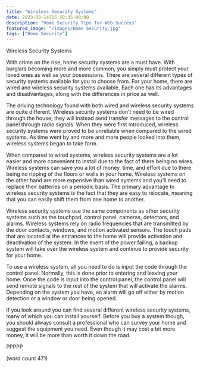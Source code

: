 ```yaml
---
title: "Wireless Security Systems"
date: 2023-08-14T15:58:35-08:00
description: "Home Security Tips for Web Success"
featured_image: "/images/Home Security.jpg"
tags: ["Home Security"]
---
```


Wireless Security Systems

With crime on the rise, home security systems are a must have.  With burglars becoming more and more common, you simply must protect your loved ones as well as your possessions.  There are several different types of security systems available for you to choose from.  For your home, there are wired and wireless security systems available.  Each one has its advantages and disadvantages, along with the differences in price as well.

The driving technology found with both wired and wireless security systems are quite different.  Wireless security systems don’t need to be wired through the house; they will instead send transfer messages to the control panel through radio signals.  When they were first introduced, wireless security systems were proved to be unreliable when compared to the wired systems.  As time went by and more and more people looked into them, wireless systems began to take form.

When compared to wired systems, wireless security systems are a lot easier and more convenient to install due to the fact of there being no wires.  Wireless systems can save you a lot of money, time, and effort due to there being no ripping of the floors or walls in your home.  Wireless systems on the other hand are more expensive than wired systems and you’ll need to replace their batteries on a periodic basis.  The primary advantage to wireless security systems is the fact that they are easy to relocate, meaning that you can easily shift them from one home to another.

Wireless security systems use the same components as other security systems such as the touchpad, control panel, cameras, detectors, and alarms.  Wireless systems rely on radio frequencies that are transmitted by the door contacts, windows, and motion activated sensors.  The touch pads that are located at the entrances to the home will provide activation and deactivation of the system.  In the event of the power failing, a backup system will take over the wireless system and continue to provide security for your home.

To use a wireless system, all you need to do is input the code through the control panel.  Normally, this is done prior to entering and leaving your home.  Once the code is input into the control panel, the control panel will send remote signals to the rest of the system that will activate the alarms.  Depending on the system you have, an alarm will go off either by motion detection or a window or door being opened.

If you look around you can find several different wireless security systems, many of which you can install yourself.  Before you buy a system though, you should always consult a professional who can survey your home and suggest the equipment you need.  Even though it may cost a bit more money, it will be more than worth it down the road.

PPPPP

(word count 471)

